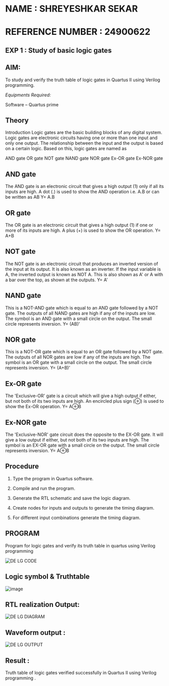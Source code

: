 # NAME : SHREYESHKAR SEKAR
# REFERENCE NUMBER : 24900622
## EXP 1 : Study of basic logic gates

## AIM: 

To study and verify the truth table of logic gates in Quartus II using Verilog programming.

*Equipments Required:*

Software – Quartus prime 

## Theory

Introduction Logic gates are the basic building blocks of any digital system. Logic gates are electronic circuits having one or more than one input and only one output. The relationship between the input and the output is based on a certain logic. Based on this, logic gates are named as

AND gate OR gate NOT gate NAND gate NOR gate Ex-OR gate Ex-NOR gate

## AND gate

The AND gate is an electronic circuit that gives a high output (1) only if all its inputs are high. A dot (.) is used to show the AND operation i.e. A.B or can be written as AB
Y= A.B

## OR gate

The OR gate is an electronic circuit that gives a high output (1) if one or more of its inputs are high. A plus (+) is used to show the OR operation.
Y= A+B

## NOT gate

The NOT gate is an electronic circuit that produces an inverted version of the input at its output. It is also known as an inverter. If the input variable is A, the inverted output is known as NOT A. This is also shown as A' or A with a bar over the top, as shown at the outputs.
Y= A'

## NAND gate

This is a NOT-AND gate which is equal to an AND gate followed by a NOT gate. The outputs of all NAND gates are high if any of the inputs are low. The symbol is an AND gate with a small circle on the output. The small circle represents inversion.
Y= (AB)’

## NOR gate

This is a NOT-OR gate which is equal to an OR gate followed by a NOT gate. The outputs of all NOR gates are low if any of the inputs are high. The symbol is an OR gate with a small circle on the output. The small circle represents inversion.
Y= (A+B)’

## Ex-OR gate

The 'Exclusive-OR' gate is a circuit which will give a high output if either, but not both of its two inputs are high. An encircled plus sign (⊕) is used to show the Ex-OR operation.
Y= A⊕B

## Ex-NOR gate

The 'Exclusive-NOR' gate circuit does the opposite to the EX-OR gate. It will give a low output if either, but not both of its two inputs are high. The symbol is an EX-OR gate with a small circle on the output. The small circle represents inversion.
Y= A⊕B

## Procedure 

1.	Type the program in Quartus software.

2.	Compile and run the program.

3.	Generate the RTL schematic and save the logic diagram.

4.	Create nodes for inputs and outputs to generate the timing diagram.

5.	For different input combinations generate the timing diagram.


## PROGRAM

Program for logic gates and verify its truth table in quartus using Verilog programming


![DE LG CODE](https://github.com/user-attachments/assets/1f9e04cf-148b-41cd-ae5e-5d829a20ce1f)
 
 
## Logic symbol & Truthtable

![image](https://github.com/user-attachments/assets/ee78f90a-5139-49d6-888a-e0e91dc6d503)


## RTL realization Output: 
![DE LG DIAGRAM](https://github.com/user-attachments/assets/0b5859e3-b9fd-4cae-8298-e7ef6d40088c)


## Waveform output :

![DE LG OUTPUT](https://github.com/user-attachments/assets/05b96a4d-a3be-4ca7-9adb-d82733d86b72) 

## Result :

Truth table of logic gates verified successfully in Quartus II using Verilog programming .

